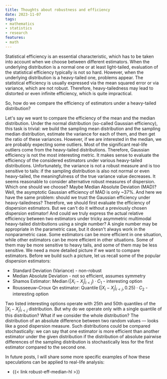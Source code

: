 ```yaml
---
title: Thoughts about robustness and efficiency
date: 2023-11-07
tags:
- mathematics
- statistics
- research
features:
- math
---
```


Statistical efficiency is an essential characteristic,
  which has to be taken into account when we choose between different estimators.
When the underlying distribution is a normal one or at least light-tailed,
  evaluation of the statistical efficiency typically is not so hard.
However, when the underlying distribution is a heavy-tailed one, problems appear.
The statistical efficiency is usually expressed via the mean squared error or via variance, which are not robust.
Therefore, heavy-tailedness may lead to distorted or even infinite efficiency, which is quite impractical.

So, how do we compare the efficiency of estimators under a heavy-tailed distribution?

Let's say we want to compare the efficiency of the mean and the median distribution.
Under the normal distribution (so-called Gaussian efficiency), this task is trivial:
  we build the sampling mean distribution and the sampling median distribution,
  estimate the variance for each of them,
  and then get the ratio of these variances.
However, if we are interested in the median, we are probably expecting some outliers.
Most of the significant real-life outliers come from the heavy-tailed distributions.
Therefore, Gaussian efficiency is not the most interesting metric.
It makes sense to evaluate the efficiency of the considered estimators under various heavy-tailed distributions.
Unfortunately, the variance is not a robust measure and is too sensitive to tails:
  if the sampling distribution is also not normal or even heavy-tailed,
  the meaningfulness of the true variance value decreases.
It seems reasonable to consider alternative robust measures of dispersion.
Which one should we choose?
Maybe Median Absolute Deviation (MAD)?
Well, the asymptotic Gaussian efficiency of MAD is only ~37%.
And here we have the same problem: should we trust the Gaussian efficiency under heavy-tailedness?
Therefore, we should first evaluate the efficiency of dispersion estimators.
But we can't do it without a previously chosen dispersion estimator!
And could we truly express the actual relative efficiency between
  two estimators under tricky asymmetric multimodal heavy-tailed distributions using a single number?
A single number may be appropriate in the parametric case, but it doesn't always work in the nonparametric case.
Some estimators can be more efficient in one situation,
  while other estimators can be more efficient in other situations.
Some of them may be more sensitive to heavy tails, and some of them may be less sensitive.
We need a more detailed picture if we want to compare estimators.
Before we build such a picture, let us recall some of the popular dispersion estimators:

* Standard Deviation (Variance) - non-robust
* Median Absolute Deviation - not so efficient, assumes symmetry
* Shamos Estimator: $\operatorname{Median}(|X_i-X_j|_{i < j}) \cdot C_1$ - interesting option
* Rousseeuw–Croux Qn estimator: $\operatorname{Quantile}(|X_i-X_j|_{i < j}, 0.25) \cdot C_2$ - interesting option

Two listed interesting options operate with 25th and 50th quantiles of the $|X_i-X_j|_{i < j}$ distribution.
But why do we operate only with a single quantile of this distribution?
What if we consider the whole distribution?
The distribution of an absolute difference between two random values — looks like a good dispersion measure.
Such distributions could be compared stochastically:
  we can say that one estimator is more efficient than another estimator
  under the given distribution if the distribution of absolute pairwise differences
  of the sampling distribution is stochastically less for the first estimator compared to the second one.

In future posts,
  I will share some more specific examples of how these speculations can be applied to real-life analysis:

* {{< link robust-eff-median-hl >}}
